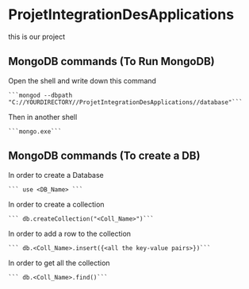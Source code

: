 # ProjetIntegrationDesApplications

this is our project


## MongoDB commands (To Run MongoDB)
Open the shell and write down this command

    ```mongod --dbpath "C://YOURDIRECTORY//ProjetIntegrationDesApplications//database"```

Then in another shell

    ```mongo.exe```


## MongoDB commands (To create a DB)
In order to create a Database

    ``` use <DB_Name> ```

In order to create a collection

    ``` db.createCollection("<Coll_Name>")```

In order to add a row to the collection

    ``` db.<Coll_Name>.insert({<all the key-value pairs>})```

In order to get all the collection

    ``` db.<Coll_Name>.find()```